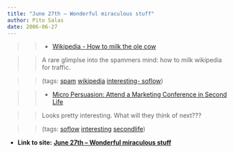```yaml
---
title: "June 27th – Wonderful miraculous stuff"
author: Pito Salas
date: 2006-06-27
---
```



>>

>>   * [Wikipedia - How to milk the ole
cow](<http://forums.digitalpoint.com/showthread.php?t=76925>)

>>

>> A rare glimplse into the spammers mind: how to milk wikipedia for traffic.

>>

>> (tags: [spam](<http://del.icio.us/pitosalas/spam>)
[wikipedia](<http://del.icio.us/pitosalas/wikipedia>) [interesting-
soflow](<http://del.icio.us/pitosalas/interesting-soflow>))

>>

>>   * [Micro Persuasion: Attend a Marketing Conference in Second
Life](<http://www.micropersuasion.com/2006/06/attend_a_market.html>)

>>

>> Looks pretty interesting. What will they think of next???

>>

>> (tags: [soflow](<http://del.icio.us/pitosalas/soflow>)
[interesting](<http://del.icio.us/pitosalas/interesting>)
[secondlife](<http://del.icio.us/pitosalas/secondlife>))

>>

>>


* **Link to site:** **[June 27th – Wonderful miraculous stuff](None)**
